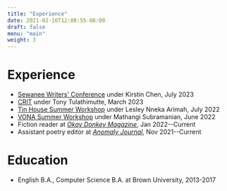 ```yaml
---
title: "Experience"
date: 2021-02-16T12:08:55-08:00
draft: false
menu: "main"
weight: 3
---
```


# Experience

- [Sewanee Writers' Conference](https://www.sewaneewriters.org/conference/index.html) under Kirstin Chen, July 2023
- [CRIT](https://crit.works/) under Tony Tulathimutte, March 2023
- [Tin House Summer Workshop](https://tinhouse.com/workshop/summer-workshop/) under Lesley Nneka Arimah, July 2022
- [VONA Summer Workshop](https://www.vonavoices.org/summer-2022-workshops-open) under Mathangi Subramanian, June 2022
- Fiction reader at [*Okay Donkey Magazine*](https://okaydonkeymag.com/), Jan 2022--Current
- Assistant poetry editor at [*Anomaly Journal*](https://anmly.org/), Nov 2021--Current

# Education

- English B.A., Computer Science B.A. at Brown University, 2013-2017

